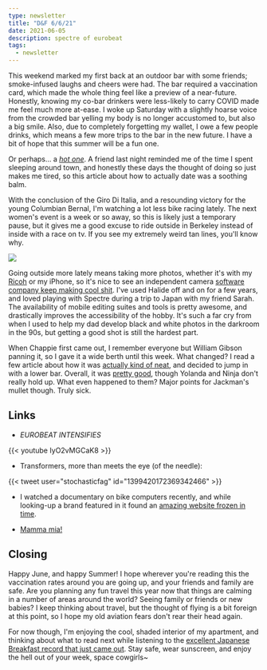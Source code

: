 ```yaml
---
type: newsletter
title: "D&F 6/6/21"
date: 2021-06-05
description: spectre of eurobeat
tags:
  - newsletter
---
```


This weekend marked my first back at an outdoor bar with some friends; smoke-infused laughs and cheers were had. The bar required a vaccination card, which made the whole thing feel like a preview of a near-future. Honestly, knowing my co-bar drinkers were less-likely to carry COVID made me feel much more at-ease. I woke up Saturday with a slightly hoarse voice from the crowded bar yelling my body is no longer accustomed to, but also a big smile. Also, due to completely forgetting my wallet, I owe a few people drinks, which means a few more trips to the bar in the new future. I have a bit of hope that this summer will be a fun one.

Or perhaps... a [_hot one_](https://www.vice.com/en/article/qj8b75/how-to-date-during-horny-vax-summer-if-youre-looking-for-a-relationship). A friend last night reminded me of the time I spent sleeping around town, and honestly these days the thought of doing so just makes me tired, so this article about how to actually date was a soothing balm.

With the conclusion of the Giro Di Italia, and a resounding victory for the young Columbian Bernal, I'm watching a lot less bike racing lately. The next women's event is a week or so away, so this is likely just a temporary pause, but it gives me a good excuse to ride outside in Berkeley instead of inside with a race on tv. If you see my extremely weird tan lines, you'll know why.

![](/spectre.jpeg)

Going outside more lately means taking more photos, whether it's with my [Ricoh](https://www.brookshelley.com/posts/2020-08-07-a-few-weeks-with-a/) or my iPhone, so it's nice to see an independent camera [software company keep making cool shit](https://www.brookshelley.com/posts/2020-08-07-a-few-weeks-with-a/). I've used Halide off and on for a few years, and loved playing with Spectre during a trip to Japan with my friend Sarah. The availability of mobile editing suites and tools is pretty awesome, and drastically improves the accessibility of the hobby. It's such a far cry from when I used to help my dad develop black and white photos in the darkroom in the 90s, but getting a good shot is still the hardest part.

When Chappie first came out, I remember everyone but William Gibson panning it, so I gave it a wide berth until this week. What changed? I read a few article about how it was [actually kind of neat](https://www.theguardian.com/film/2021/may/21/chappie-neill-blomkamp-robot-movie), and decided to jump in with a lower bar. Overall, it was [pretty good](https://letterboxd.com/brookshelley/film/chappie/), though Yolanda and Ninja don't really hold up. What even happened to them? Major points for Jackman's mullet though. Truly sick.

## Links

- _EUROBEAT INTENSIFIES_

{{< youtube IyO2vMGCaK8 >}}

- Transformers, more than meets the eye (of the needle):

{{< tweet user="stochasticfag" id="1399420172369342466" >}}

- I watched a documentary on bike computers recently, and while looking-up a brand featured in it found an [amazing website frozen in time](http://avocet.com/directory.html).

- [Mamma mia!](https://www.bbc.com/news/uk-england-cambridgeshire-57329077)

## Closing

Happy June, and happy Summer! I hope wherever you're reading this the vaccination rates around you are going up, and your friends and family are safe. Are you planning any fun travel this year now that things are calming in a number of areas around the world? Seeing family or friends or new babies? I keep thinking about travel, but the thought of flying is a bit foreign at this point, so I hope my old aviation fears don't rear their head again.

For now though, I'm enjoying the cool, shaded interior of my apartment, and thinking about what to read next while listening to the [excellent Japanese Breakfast record that just came out](https://michellezauner.bandcamp.com/releases). Stay safe, wear sunscreen, and enjoy the hell out of your week, space cowgirls~